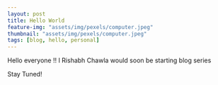 ```yaml
---
layout: post
title: Hello World
feature-img: "assets/img/pexels/computer.jpeg"
thumbnail: "assets/img/pexels/computer.jpeg"
tags: [blog, hello, personal]
---
```


Hello everyone !!
I Rishabh Chawla would soon be starting blog series

Stay Tuned!

